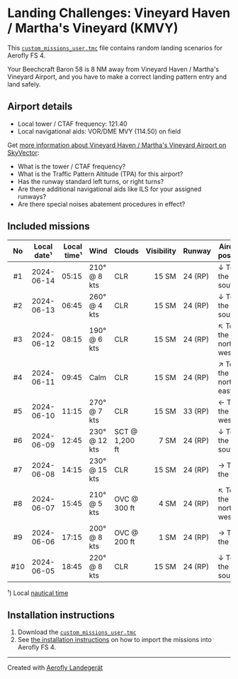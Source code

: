 # Landing Challenges: Vineyard Haven / Martha's Vineyard (KMVY)

This [`custom_missions_user.tmc`](./custom_missions_user.tmc) file contains random landing scenarios for Aerofly FS 4.

Your Beechcraft Baron 58 is 8 NM away from Vineyard Haven / Martha's Vineyard Airport, and you have to make a correct landing pattern entry and land safely.

## Airport details

- Local tower / CTAF frequency: 121.40
- Local navigational aids: VOR/DME MVY (114.50) on field

Get [more information about Vineyard Haven / Martha's Vineyard Airport on SkyVector](https://skyvector.com/airport/KMVY):

- What is the tower / CTAF frequency?
- What is the Traffic Pattern Altitude (TPA) for this airport?
- Has the runway standard left turns, or right turns?
- Are there additional navigational aids like ILS for your assigned runways?
- Are there special noises abatement procedures in effect?

## Included missions

| No  | Local date¹ | Local time¹ | Wind          | Clouds         | Visibility | Runway  | Aircraft position    |
| :-: | ----------- | ----------: | ------------- | -------------- | ---------: | ------- | -------------------- |
| #1  | 2024-06-14  |       05:15 | 210° @ 8 kts  | CLR            |      15 SM | 24 (RP) | ↓ To the south       |
| #2  | 2024-06-13  |       06:45 | 260° @ 4 kts  | CLR            |      15 SM | 24 (RP) | ↓ To the south       |
| #3  | 2024-06-12  |       08:15 | 190° @ 6 kts  | CLR            |      15 SM | 24 (RP) | ↖ To the north-west |
| #4  | 2024-06-11  |       09:45 | Calm          | CLR            |      15 SM | 24 (RP) | ↗ To the north-east |
| #5  | 2024-06-10  |       11:15 | 270° @ 7 kts  | CLR            |      15 SM | 33 (RP) | ← To the west        |
| #6  | 2024-06-09  |       12:45 | 230° @ 12 kts | SCT @ 1,200 ft |       7 SM | 24 (RP) | ↓ To the south       |
| #7  | 2024-06-08  |       14:15 | 230° @ 15 kts | CLR            |      15 SM | 24 (RP) | → To the east        |
| #8  | 2024-06-07  |       15:45 | 210° @ 5 kts  | OVC @ 300 ft   |       4 SM | 24 (RP) | ↖ To the north-west |
| #9  | 2024-06-06  |       17:15 | 200° @ 8 kts  | OVC @ 200 ft   |       1 SM | 24 (RP) | → To the east        |
| #10 | 2024-06-05  |       18:45 | 220° @ 8 kts  | CLR            |      15 SM | 24 (RP) | ↓ To the south       |

¹) Local [nautical time](https://en.wikipedia.org/wiki/Nautical_time)

## Installation instructions

1. Download the [`custom_missions_user.tmc`](./custom_missions_user.tmc)
2. See [the installation instructions](https://fboes.github.io/aerofly-missions/docs/generic-installation.html) on how to import the missions into Aerofly FS 4.

---

Created with [Aerofly Landegerät](https://github.com/fboes/aerofly-patterns)
